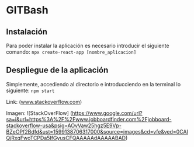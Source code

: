 # GITBash


## Instalación 
Para poder instalar la aplicación es necesario introducir el siguiente comando:
`npx create-react-app [nombre_aplicacion]`

## Despliegue de la aplicación
Simplemente, accediendo al directorio e introducciendo en la terminal lo siguiente:
`npm start`

Link:
(www.stackoverflow.com)

Imagen:
![StackOverFlow]
(https://www.google.com/url?sa=i&url=https%3A%2F%2Fwww.jobboardfinder.com%2Fjobboard-stackoverflow-usa&psig=AOvVaw25hgz5E9Vp-BZeOPf2Bdfd&ust=1599138706317000&source=images&cd=vfe&ved=0CAIQjRxqFwoTCPDa5IfGyusCFQAAAAAdAAAAABAD)
